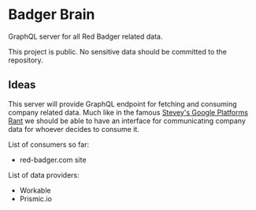 # Badger Brain

GraphQL server for all Red Badger related data.

This project is public. No sensitive data should be committed to the repository.

## Ideas

This server will provide GraphQL endpoint for fetching and consuming company related data. Much like in the famous [Stevey's Google Platforms Rant](https://gist.github.com/chitchcock/1281611) we should be able to have an interface for communicating company data for whoever decides to consume it.

List of consumers so far:

* red-badger.com site

List of data providers:

* Workable
* Prismic.io
